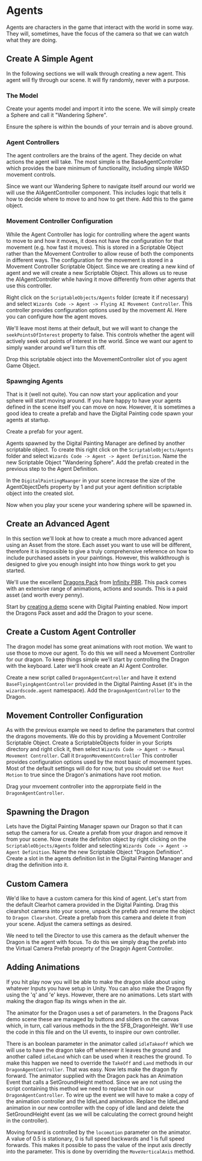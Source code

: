 ﻿# Agents

Agents are characters in the game that interact with the world in some way. They will, sometimes, have the focus of the camera so that we can watch what they are doing.

## Create A Simple Agent

In the following sections we will walk through creating a new agent. This agent will fly through our scene. It will fly randomly, never with a purpose.

### The Model

Create your agents model and import it into the scene. We will simply create a Sphere and call it "Wandering Sphere".

Ensure the sphere is within the bounds of your terrain and is above ground.

### Agent Controllers

The agent controllers are the brains of the agent. They decide on what actions the agent will take. The most simple is the BaseAgentController which provides the bare minimum of functionality, including simple WASD movement controls.

Since we want our Wandering Sphere to navigate itself around our world we will use the AIAgentController component. This includes logic that tells it how to decide where to move to and how to get there. Add this to the game object.

### Movement Controller Configuration

While the Agent Controller has logic for controlling where the agent wants to move to and how it moves, it does not have the configuration for that movement (e.g. how fast it moves). This is stored in a Scriptable Object rather than the Movement Controller to allow reuse of both the components in different ways. The configuration for the movement is stored in a Movement Controller Scriptable Object. Since we are creating a new kind of agent and  we will create a new Scriptable Object. This allows us to reuse the AIAgentController while having it move differently from other agents that use this controller.

Right click on the `ScriptableObjects/Agents` folder (create it if necessary) and select `Wizards Code -> Agent -> Flying AI Movement Controller`. This controller provides configuration options used by the movement AI. Here you can configure how the agent moves.

We'll leave most items at their default, but we will want to change the `seekPointsOfInterest` property to false. This controls whether the agent will actively seek out points of interest in the world. Since we want our agent to simply wander around we'll turn this off.

Drop this scriptable object into the MovementController slot of you agent Game Object.

### Spawnging Agents

That is it (well not quite). You can now start your application and your sphere will start moving around. If you hare happy to have your agents defined in the scene itself you can move on now. However, it is sometimes a good idea to create a prefab and have the Digital Painting code spawn your agents at startup.

Create a prefab for your agent.

Agents spawned by the Digital Painting Manager are defined by another scriptable object. To create this right click on the `ScriptableObjects/Agents` folder and select `Wizards Code -> Agent -> Agent Definition`. Name the new Scriptable Object "Wandering Sphere". Add the prefab created in the previous step to the Agent Definition.

In the `DigitalPaintingMaanger` in your scene increase the size of the AgentObjectDefs property by 1 and put your agent definition scriptable object into the created slot.

Now when you play your scene your wandering sphere will be spawned in.

## Create an Advanced Agent

In this section we'll look at how to create a much more advanced agent using an Asset from the store. Each asset you want to use will be different, therefore it is impossible to give a truly comprehensive reference on how to include purchased assets in your paintings. However, this walkkthrough is designed to give you enough insight into how things work to get you started.

We'll use the excellent [Dragons Pack](https://assetstore.unity.com/packages/3d/characters/creatures/dragons-pack-pbr-45330) from [Infinity PBR](http://www.infinitypbr.com/). This pack comes with an extensive range of animations, actions and sounds. This is a paid asset (and worth every penny).

Start by [creating a demo](./CreatingAScene.md) scene with Digital Painting enabled. Now import the Dragons Pack asset and add the Dragon to your scene.

## Create a Custom Agent Controller

The dragon model has some great animations with root motion. We want to use those to move our agent. To do this we will need a Movement Controller for our dragon. To keep things simple we'll start by controlling the Dragon with the keyboard. Later we'll hook create an AI Agent Controller.

Create a new script called `DragonAgentController` and have it extend `BaseFlyingAgentController` provided in the Digital Painting Asset (it's in the `wizardscode.agent` namespace).  Add the `DragonAgentController` to the Dragon.

## Movement Controller Configuration

As with the previous example we need to define the parameters that control the dragons movements. We do this by providing a Movement Controller Scriptable Object. Create a ScriptableObjects folder in your Scripts directory and right click it, then select `Wizards Code -> Agent -> Manual Movement Controller`. Call it `DragonMovementController` This controller provides configuration options used by the most basic of movement types. Most of the default settings will do for now, but you should set `Use Root Motion` to true since the Dragon's animations have root motion.

Drag your mvoement controller into the approrpiate field in the `DragonAgentController`.

## Spawning the Dragon

Lets have the Digital Painting Manager spawn our Dragon so that it can setup the camera for us. Create a prefab from your dragon and remove it from your scene. Now create the definiton object by right clicking on the `ScriptableObjects/Agents` folder and selecting `Wizards Code -> Agent -> Agent Definition`. Name the new Scriptable Object "Dragon Definition". Create a slot in the agents definition list in the Digital Painting Manager and drag the definition into it.

## Custom Camera

We'd like to have a custom camera for this kind of agent. Let's start from the default Clearhot camera provided in the Digital Painting. Drag this clearshot camera into your scene, unpack the prefab and rename the object to `Dragon Clearshot`. Create a prefab from this camera and delete it from your scene. Adjust the camera settings as desired.

We need to tell the Director to use this camera as the default whenver the Dragon is the agent with focus. To do this we simply drag the prefab into the Virtual Camera Prefab proeprty of the Dragojn Agent Controller.

## Adding Animations

If you hit play now you will be able to make the dragon slide about using whatever Inputs you have setup in Unity. You can also make the Dragon fly using the 'q' and 'e' keys. However, there are no animations. Lets start with making the dragon flap its wings when in the air.

The animator for the Dragon uses a set of parameters. In the Dragons Pack demo scene these are managed by buttons and sliders on the canvas which, in turn, call various methods in the the SFB_DragonHeight. We'll use the code in this file and on the UI events, to inspire our own controller.

There is an boolean parameter in the animator called `idleTakeoff` which we will use to have the dragon take off whenever it leaves the ground and another called `idleLand` which can be used when it reaches the ground. To make this happen we need to override the `TakeOff` and `Land` methods in our `DragonAgentController`. That was easy. Now lets make the dragon fly forward. The animator supplied with the Dragon pack has an Animation Event that calls a SetGroundHeight method. Since we are not using the script containing this method we need to replace that in our `DragonAgentController`. To wire up the event we will have to make a copy of the animation controller and the IdleLand animation. Replace the IdleLand animation in our new controller with the copy of idle land and delete the SetGroundHeight event (as we will be calculating the correct ground height in the controller).

Moving forward is controlled by the `locomotion` parameter on the animator. A value of 0.5 is stationary, 0 is full speed backwards and 1 is full speed forwards. This makes it possible to pass the value of the input axis directly into the parameter. This is done by overriding the `MoveVerticalAxis` method. 
